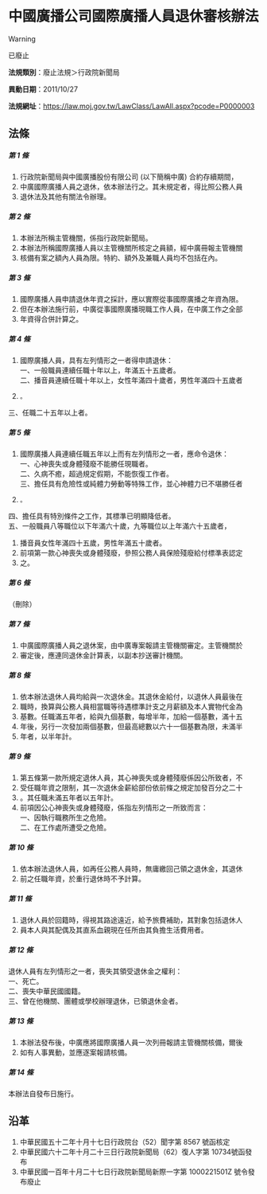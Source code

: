 # 中國廣播公司國際廣播人員退休審核辦法


> [!WARNING]
> 已廢止


**法規類別**：廢止法規＞行政院新聞局

**異動日期**：2011/10/27  

**法規網址**：https://law.moj.gov.tw/LawClass/LawAll.aspx?pcode=P0000003



## 法條
##### 第 1 條
1. 行政院新聞局與中國廣播股份有限公司 (以下簡稱中廣) 合約存續期間，
1. 中廣國際廣播人員之退休，依本辦法行之。其未規定者，得比照公務人員
1. 退休法及其他有關法令辦理。

##### 第 2 條
1. 本辦法所稱主管機關，係指行政院新聞局。
1. 本辦法所稱國際廣播人員以主管機關所核定之員額，經中廣冊報主管機關
1. 核備有案之額內人員為限。特約、額外及兼職人員均不包括在內。

##### 第 3 條
1. 國際廣播人員申請退休年資之採計，應以實際從事國際廣播之年資為限。
1. 但在本辦法施行前，中廣從事國際廣播現職工作人員，在中廣工作之全部
1. 年資得合併計算之。

##### 第 4 條
1. 國際廣播人員，具有左列情形之一者得申請退休：  
一、一般職員連續任職十年以上，年滿五十五歲者。  
二、播音員連續任職十年以上，女性年滿四十歲者，男性年滿四十五歲者
1.     。  
三、任職二十五年以上者。

##### 第 5 條
1. 國際廣播人員連續任職五年以上而有左列情形之一者，應命令退休：  
一、心神喪失或身體殘廢不能勝任現職者。  
二、久病不癒，超過規定假期，不能恢復工作者。  
三、擔任具有危險性或純體力勞動等特殊工作，並心神體力已不堪勝任者
1.     。  
四、擔任具有特別條件之工作，其標準已明顯降低者。  
五、一般職員八等職位以下年滿六十歲，九等職位以上年滿六十五歲者，
1. 播音員女性年滿四十五歲，男性年滿五十歲者。
1. 前項第一款心神喪失或身體殘廢，參照公務人員保險殘廢給付標準表認定
1. 之。

##### 第 6 條
（刪除）

##### 第 7 條
1. 中廣國際廣播人員之退休案，由中廣專案報請主管機關審定。主管機關於
1. 審定後，應連同退休金計算表，以副本抄送審計機關。

##### 第 8 條
1. 依本辦法退休人員均給與一次退休金。其退休金給付，以退休人員最後在
1. 職時，換算與公務人員相當職等待遇標準計支之月薪額及本人實物代金為
1. 基數。任職滿五年者，給與九個基數，每增半年，加給一個基數，滿十五
1. 年後，另行一次發加兩個基數，但最高總數以六十一個基數為限，未滿半
1. 年者，以半年計。

##### 第 9 條
1. 第五條第一款所規定退休人員，其心神喪失或身體殘廢係因公所致者，不
1. 受任職年資之限制，其一次退休金薪給部份依前條之規定加發百分之二十
1. 。其任職未滿五年者以五年計。
1. 前項因公心神喪失或身體殘廢，係指左列情形之一所致而言：  
一、因執行職務所生之危險。  
二、在工作處所遭受之危險。

##### 第 10 條
1. 依本辦法退休人員，如再任公務人員時，無庸繳回己領之退休金，其退休
1. 前之任職年資，於重行退休時不予計算。

##### 第 11 條
1. 退休人員於回籍時，得視其路途遠近，給予旅費補助，其對象包括退休人
1. 員本人與其配偶及其直系血親現在任所由其負擔生活費用者。

##### 第 12 條
退休人員有左列情形之一者，喪失其領受退休金之權利：  
一、死亡。  
二、喪失中華民國國籍。  
三、曾在他機關、團體或學校辦理退休，已領退休金者。

##### 第 13 條
1. 本辦法發布後，中廣應將國際廣播人員一次列冊報請主管機關核備，爾後
1. 如有人事異動，並應逐案報請核備。

##### 第 14 條
本辦法自發布日施行。

## 沿革
1. 中華民國五十二年十月十七日行政院台（52）聞字第 8567 號函核定
1. 中華民國六十二年十月二十三日行政院新聞局（62）復人字第 10734號函發布
1. 中華民國一百年十月二十七日行政院新聞局新際一字第 1000221501Z  號令發布廢止                                                  
